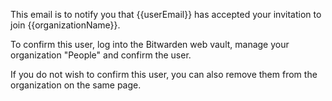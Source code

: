 ﻿This email is to notify you that {{userEmail}} has accepted your invitation to join {{organizationName}}.

To confirm this user, log into the Bitwarden web vault, manage your organization "People" and confirm the user.

If you do not wish to confirm this user, you can also remove them from the organization on the same page.
